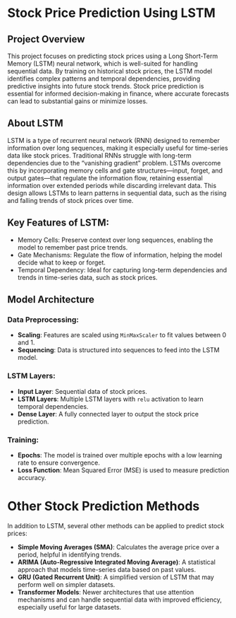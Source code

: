 # Stock Price Prediction Using LSTM

## Project Overview

This project focuses on predicting stock prices using a Long Short-Term Memory (LSTM) neural network, which is well-suited for handling sequential data. By training on historical stock prices, the LSTM model 
identifies complex patterns and temporal dependencies, providing predictive insights into future stock trends. Stock price prediction is essential for informed decision-making in finance, where accurate forecasts 
can lead to substantial gains or minimize losses.

## About LSTM

LSTM is a type of recurrent neural network (RNN) designed to remember information over long sequences, making it especially useful for time-series data like stock prices. Traditional RNNs struggle with long-term 
dependencies due to the “vanishing gradient” problem. LSTMs overcome this by incorporating memory cells and gate structures—input, forget, and output gates—that regulate the information flow, retaining essential 
information over extended periods while discarding irrelevant data. This design allows LSTMs to learn patterns in sequential data, such as the rising and falling trends of stock prices over time.

## Key Features of LSTM:

- Memory Cells: Preserve context over long sequences, enabling the model to remember past price trends.
- Gate Mechanisms: Regulate the flow of information, helping the model decide what to keep or forget.
- Temporal Dependency: Ideal for capturing long-term dependencies and trends in time-series data, such as stock prices.

## Model Architecture

### Data Preprocessing:
- **Scaling**: Features are scaled using `MinMaxScaler` to fit values between 0 and 1.
- **Sequencing**: Data is structured into sequences to feed into the LSTM model.

### LSTM Layers:
- **Input Layer**: Sequential data of stock prices.
- **LSTM Layers**: Multiple LSTM layers with `relu` activation to learn temporal dependencies.
- **Dense Layer**: A fully connected layer to output the stock price prediction.

### Training:
- **Epochs**: The model is trained over multiple epochs with a low learning rate to ensure convergence.
- **Loss Function**: Mean Squared Error (MSE) is used to measure prediction accuracy.

# Other Stock Prediction Methods
In addition to LSTM, several other methods can be applied to predict stock prices:

- **Simple Moving Averages (SMA)**: Calculates the average price over a period, helpful in identifying trends.
- **ARIMA (Auto-Regressive Integrated Moving Average)**: A statistical approach that models time-series data based on past values.
- **GRU (Gated Recurrent Unit)**: A simplified version of LSTM that may perform well on simpler datasets.
- **Transformer Models**: Newer architectures that use attention mechanisms and can handle sequential data with improved efficiency, especially useful for large datasets.
